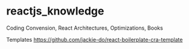 # reactjs_knowledge
Coding Convension, React Architectures, Optimizations, Books 

Templates
https://github.com/jackie-do/react-boilerplate-cra-template
